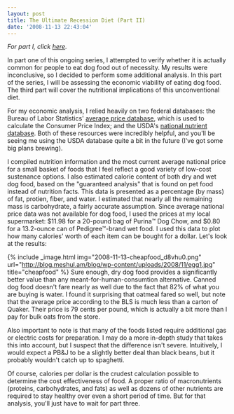 ```yaml
---
layout: post
title: The Ultimate Recession Diet (Part II)
date: '2008-11-13 22:43:04'
---
```



*For part I, click [here](http://blog.meshul.am/2008/11/the-ultimate-recession-diet-part-i/).*

In part one of this ongoing series, I attempted to verify whether it is actually common for people to eat dog food out of necessity. My results were inconclusive, so I decided to perform some additional analysis. In this part of the series, I will be assessing the economic viability of eating dog food. The third part will cover the nutritional implications of this unconventional diet.

For my economic analysis, I relied heavily on two federal databases: the Bureau of Labor Statistics' [average price database](http://data.bls.gov/PDQ/outside.jsp?survey=ap), which is used to calculate the Consumer Price Index; and the USDA's [national nutrient database](http://www.nal.usda.gov/fnic/foodcomp/search/). Both of these resources were incredibly helpful, and you'll be seeing me using the USDA database quite a bit in the future (I've got some big plans brewing).

I compiled nutrition information and the most current average national price for a small basket of foods that I feel reflect a good variety of low-cost sustenance options. I also estimated calorie content of both dry and wet dog food, based on the "guaranteed analysis" that is found on pet food instead of nutrition facts. This data is presented as a percentage (by mass) of fat, protien, fiber, and water. I estimated that nearly all the remaining mass is carbohydrate, a fairly accurate assumption. Since average national price data was not available for dog food, I used the prices at my local supermarket: $11.98 for a 20-pound bag of Purina™ Dog Chow, and $0.80 for a 13.2-ounce can of Pedigree™-brand wet food. I used this data to plot how many calories' worth of each item can be bought for a dollar. Let's look at the results:

{% include _image.html img="2008-11-13-cheapfood_d8vhu0.png" url="http://blog.meshul.am/blog/wp-content/uploads/2008/11/egg1.jpg" title="cheapfood"  %}
Sure enough, dry dog food provides a significantly better value than any meant-for-human-consumtion alternative. Canned dog food doesn't fare nearly as well due to the fact that 82% of what you are buying is water. I found it surprising that oatmeal fared so well, but note that the average price according to the BLS is much less than a carton of Quaker. Their price is 79 cents per pound, which is actually a bit more than I pay for bulk oats from the store.

Also important to note is that many of the foods listed require additional gas or electric costs for preparation. I may do a more in-depth study that takes this into account, but I suspect that the difference isn't severe. Intuitively, I would expect a PB&J to be a slightly better deal than black beans, but it probably wouldn't catch up to spaghetti.

Of course, calories per dollar is the crudest calculation possible to determine the cost effectiveness of food. A proper ratio of macronutrients (proteins, carbohydrates, and fats) as well as dozens of other nutrients are required to stay healthy over even a short period of time. But for that analysis, you'll just have to wait for part three.


